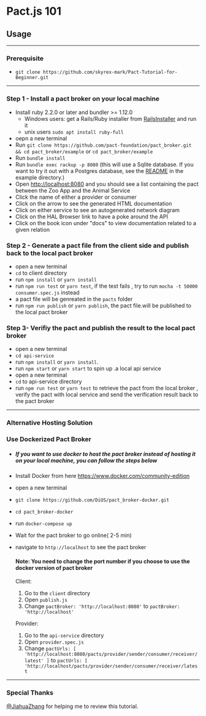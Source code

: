 # Pact.js 101

## Usage

---

### Prerequisite

* `git clone https://github.com/skyrex-mark/Pact-Tutorial-for-Beginner.git`

---

### Step 1 - Install a pact broker on your local machine

* Install ruby 2.2.0 or later and bundler >= 1.12.0
  * Windows users: get a Rails/Ruby installer from [RailsInstaller](http://railsinstaller.org/) and run it
  * unix users `sudo apt install ruby-full`
* oepn a new terminal
* Run `git clone https://github.com/pact-foundation/pact_broker.git && cd pact_broker/example` or `cd pact_broker/example`
* Run `bundle install`
* Run `bundle exec rackup -p 8080` (this will use a Sqlite database. If you want to try it out with a Postgres database, see the [README](https://github.com/pact-foundation/pact_broker/tree/master/example) in the example directory.)
* Open [http://localhost:8080](http://localhost:8080) and you should see a list containing the pact between the Zoo App and the Animal Service
* Click the name of either a provider or consumer
* Click on the arrow to see the generated HTML documentation
* Click on either service to see an autogenerated network diagram
* Click on the HAL Browser link to have a poke around the API
* Click on the book icon under "docs" to view documentation related to a given relation

### Step 2 - Generate a pact file from the client side and publish back to the local pact broker

* open a new terminal
* `cd` to client directory
* run `npm install` or `yarn install`
* run `npm run test` or `yarn test`, if the test fails , try to run `mocha -t 50000 consumer.spec.js` instead
* a pact file will be genreated in the `pacts` folder
* run `npm run publish` or `yarn publish`, the pact file.will be published to the local pact broker

### Step 3- Verifiy the pact and publish the result to the local pact broker

* open a new terminal
* `cd api-service`
* run `npm install` or `yarn install`.
* run `npm start` or `yarn start` to spin up .a local api service
* open a new terminal
* `cd` to api-service directory
* run `npm run test` or `yarn test` to retrieve the pact from the local broker , verify the pact with local service and send the verification result back to the pact broker

---

### Alternative Hosting Solution

### Use Dockerized Pact Broker

* ##### If you want to use docker to host the pact broker instead of hosting it on your local machine, you can follow the steps below

* Install Docker from here https://www.docker.com/community-edition
* open a new terminal
* `git clone https://github.com/DiUS/pact_broker-docker.git`
* `cd pact_broker-docker`
* run `docker-compose up`
* Wait for the pact broker to go online( 2-5 min)
* navigate to `http://localhost` to see the pact broker

  #### Note: You need to change the port number if you choose to use the docker version of pact broker

  Client:

  1.  Go to the `client` directory
  2.  Open `publish.js`
  3.  Change `pactBroker: 'http://localhost:8080'` to `pactBroker: 'http://localhost'`

  Provider:

  1.  Go to the `api-service` directory
  2.  Open `provider.spec.js`
  3.  Change `pactUrls: [ 'http://localhost:8080/pacts/provider/sender/consumer/receiver/latest' ]` to `pactUrls: [ 'http://localhost/pacts/provider/sender/consumer/receiver/latest`

---

### Special Thanks

[@JiahuaZhang](https://github.com/JiahuaZhang) for helping me to review this tutorial.
